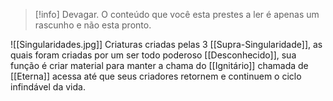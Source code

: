 >[!info] Devagar.
>O conteúdo que você esta prestes a ler é apenas um rascunho e não esta pronto.

![[Singularidades.jpg]]
Criaturas criadas pelas 3 [[Supra-Singularidade]], as quais foram criadas por um ser todo poderoso [[Desconhecido]], sua função é criar material para manter a chama do [[Ignitário]] chamada de [[Eterna]] acessa até que seus criadores retornem e continuem o ciclo infindável da vida.